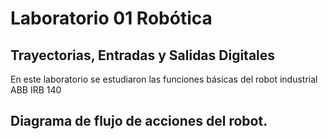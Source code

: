 # Laboratorio 01 Robótica
## Trayectorias, Entradas y Salidas Digitales
En este laboratorio se estudiaron las funciones básicas del robot industrial ABB IRB 140
## Diagrama de flujo de acciones del robot.
